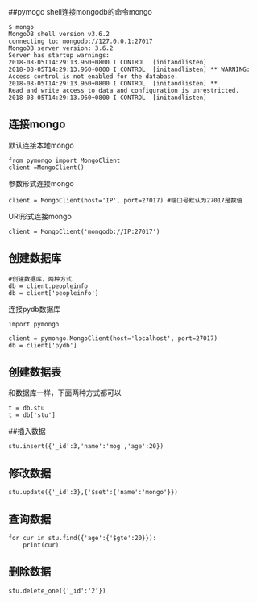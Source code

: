 ##pymogo
shell连接mongodb的命令mongo

```
$ mongo
MongoDB shell version v3.6.2
connecting to: mongodb://127.0.0.1:27017
MongoDB server version: 3.6.2
Server has startup warnings:
2018-08-05T14:29:13.960+0800 I CONTROL  [initandlisten]
2018-08-05T14:29:13.960+0800 I CONTROL  [initandlisten] ** WARNING: Access control is not enabled for the database.
2018-08-05T14:29:13.960+0800 I CONTROL  [initandlisten] **          Read and write access to data and configuration is unrestricted.
2018-08-05T14:29:13.960+0800 I CONTROL  [initandlisten]
```
## 连接mongo
默认连接本地mongo
```
from pymongo import MongoClient
client =MongoClient()
```
参数形式连接mongo
```
client = MongoClient(host='IP', port=27017) #端口号默认为27017是数值
```
URI形式连接mongo
```
client = MongoClient('mongodb://IP:27017')
```
## 创建数据库
```
#创建数据库，两种方式
db = client.peopleinfo    
db = client['peopleinfo']  
```
连接pydb数据库
```
import pymongo

client = pymongo.MongoClient(host='localhost', port=27017)
db = client['pydb']
```
## 创建数据表
和数据库一样，下面两种方式都可以
```
t = db.stu
t = db['stu']
```
##插入数据
```
stu.insert({'_id':3,'name':'mog','age':20})
```
## 修改数据
```
stu.update({'_id':3},{'$set':{'name':'mongo'}})
```
## 查询数据
```
for cur in stu.find({'age':{'$gte':20}}):
    print(cur)
```
## 删除数据
```
stu.delete_one({'_id':'2'})
```
